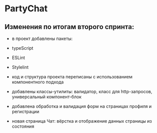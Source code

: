 # PartyChat

## Изменения по итогам второго спринта:

- в проект добавлены пакеты:
 - typeScript
 - ESLint
 - Stylelint
 
- код и структура проекта переписаны с использованием компонентного подхода
- добавлены классы-утилиты: валидатор, класс для http-запросов, универсальный компонент-блок 
- добавлена обработка и валидация форм на страницах профиля и регистрации
- новая страница Чат: вёрстка и отображение данных страницы из состояния
